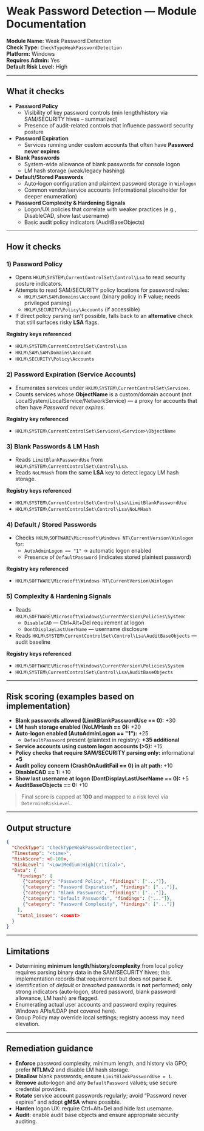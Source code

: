 # Weak Password Detection — Module Documentation

**Module Name:** Weak Password Detection  
**Check Type:** `CheckTypeWeakPasswordDetection`  
**Platform:** Windows  
**Requires Admin:** Yes  
**Default Risk Level:** High

---

## What it checks

- **Password Policy**
  - Visibility of key password controls (min length/history via SAM/SECURITY hives – summarized)
  - Presence of audit-related controls that influence password security posture
- **Password Expiration**
  - Services running under custom accounts that often have **Password never expires**
- **Blank Passwords**
  - System-wide allowance of blank passwords for console logon
  - LM hash storage (weak/legacy hashing)
- **Default/Stored Passwords**
  - Auto‑logon configuration and plaintext password storage in `Winlogon`
  - Common vendor/service accounts (informational placeholder for deeper enumeration)
- **Password Complexity & Hardening Signals**
  - Logon/UX policies that correlate with weaker practices (e.g., DisableCAD, show last username)
  - Basic audit policy indicators (AuditBaseObjects)

---

## How it checks

### 1) Password Policy
- Opens `HKLM\SYSTEM\CurrentControlSet\Control\Lsa` to read security posture indicators.
- Attempts to read SAM/SECURITY policy locations for password rules:
  - `HKLM\SAM\SAM\Domains\Account` (binary policy in **F** value; needs privileged parsing)
  - `HKLM\SECURITY\Policy\Accounts` (if accessible)
- If direct policy parsing isn’t possible, falls back to an **alternative** check that still surfaces risky **LSA** flags.

**Registry keys referenced**
- `HKLM\SYSTEM\CurrentControlSet\Control\Lsa`
- `HKLM\SAM\SAM\Domains\Account`
- `HKLM\SECURITY\Policy\Accounts`

### 2) Password Expiration (Service Accounts)
- Enumerates services under `HKLM\SYSTEM\CurrentControlSet\Services`.
- Counts services whose **ObjectName** is a custom/domain account (not LocalSystem/LocalService/NetworkService) — a proxy for accounts that often have *Password never expires*.

**Registry key referenced**
- `HKLM\SYSTEM\CurrentControlSet\Services\<Service>\ObjectName`

### 3) Blank Passwords & LM Hash
- Reads `LimitBlankPasswordUse` from `HKLM\SYSTEM\CurrentControlSet\Control\Lsa`.
- Reads `NoLMHash` from the same **LSA** key to detect legacy LM hash storage.

**Registry keys referenced**
- `HKLM\SYSTEM\CurrentControlSet\Control\Lsa\LimitBlankPasswordUse`
- `HKLM\SYSTEM\CurrentControlSet\Control\Lsa\NoLMHash`

### 4) Default / Stored Passwords
- Checks `HKLM\SOFTWARE\Microsoft\Windows NT\CurrentVersion\Winlogon` for:
  - `AutoAdminLogon == "1"` → automatic logon enabled
  - Presence of `DefaultPassword` (indicates stored plaintext password)

**Registry key referenced**
- `HKLM\SOFTWARE\Microsoft\Windows NT\CurrentVersion\Winlogon`

### 5) Complexity & Hardening Signals
- Reads `HKLM\SOFTWARE\Microsoft\Windows\CurrentVersion\Policies\System`:
  - `DisableCAD` — Ctrl+Alt+Del requirement at logon
  - `DontDisplayLastUserName` — username disclosure
- Reads `HKLM\SYSTEM\CurrentControlSet\Control\Lsa\AuditBaseObjects` — audit baseline

**Registry keys referenced**
- `HKLM\SOFTWARE\Microsoft\Windows\CurrentVersion\Policies\System`
- `HKLM\SYSTEM\CurrentControlSet\Control\Lsa\AuditBaseObjects`

---

## Risk scoring (examples based on implementation)

- **Blank passwords allowed (LimitBlankPasswordUse == 0):** +30  
- **LM hash storage enabled (NoLMHash == 0):** +20  
- **Auto‑logon enabled (AutoAdminLogon == "1"):** +25  
  - `DefaultPassword` present (plaintext in registry): **+35 additional**
- **Service accounts using custom logon accounts (>5):** +15  
- **Policy checks that require SAM/SECURITY parsing only:** informational **+5**
- **Audit policy concern (CrashOnAuditFail == 0) in alt path:** +10  
- **DisableCAD == 1:** +10  
- **Show last username at logon (DontDisplayLastUserName == 0):** +5  
- **AuditBaseObjects == 0:** +10

> Final score is capped at **100** and mapped to a risk level via `DetermineRiskLevel`.

---

## Output structure

```json
{
  "CheckType": "CheckTypeWeakPasswordDetection",
  "Timestamp": "<time>",
  "RiskScore": <0-100>,
  "RiskLevel": "<Low|Medium|High|Critical>",
  "Data": {
    "findings": [
      {"category": "Password Policy", "findings": ["..."]},
      {"category": "Password Expiration", "findings": ["..."]},
      {"category": "Blank Passwords", "findings": ["..."]},
      {"category": "Default Passwords", "findings": ["..."]},
      {"category": "Password Complexity", "findings": ["..."]}
    ],
    "total_issues": <count>
  }
}
```

---

## Limitations

- Determining **minimum length/history/complexity** from local policy requires parsing binary data in the SAM/SECURITY hives; this implementation records that requirement but does not parse it.  
- Identification of *default* or *breached* passwords is **not** performed; only strong indicators (auto‑logon, stored password, blank password allowance, LM hash) are flagged.  
- Enumerating actual user accounts and password expiry requires Windows APIs/LDAP (not covered here).  
- Group Policy may override local settings; registry access may need elevation.

---

## Remediation guidance

- **Enforce** password complexity, minimum length, and history via GPO; prefer **NTLMv2** and disable LM hash storage.  
- **Disallow** blank passwords; ensure `LimitBlankPasswordUse = 1`.  
- **Remove** auto‑logon and any `DefaultPassword` values; use secure credential providers.  
- **Rotate** service account passwords regularly; avoid “Password never expires” and adopt **gMSA** where possible.  
- **Harden** logon UX: require Ctrl+Alt+Del and hide last username.  
- **Audit**: enable audit base objects and ensure appropriate security auditing.
